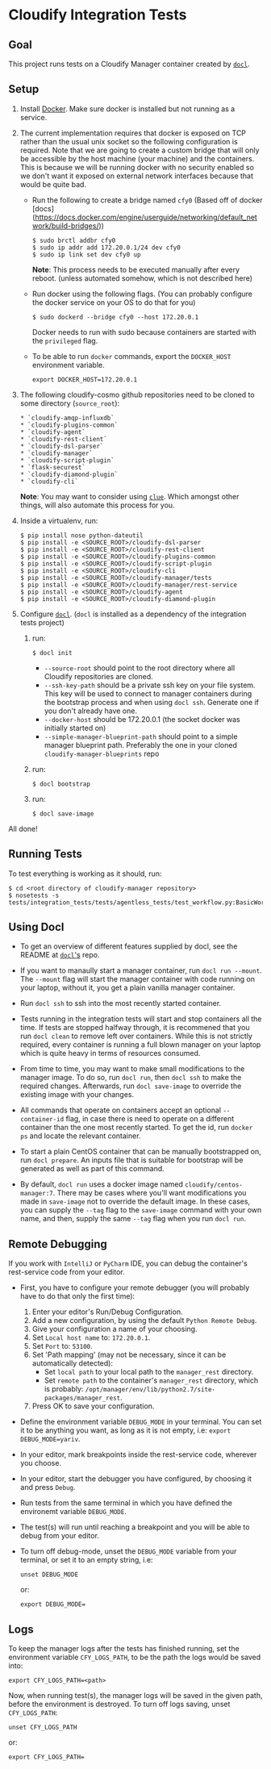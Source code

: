 Cloudify Integration Tests
==========================

## Goal
This project runs tests on a Cloudify Manager container created by [`docl`](https://github.com/cloudify-cosmo/docl).

## Setup
1. Install [Docker](https://docs.docker.com/engine/installation/).
   Make sure docker is installed but not running as a service.

2. The current implementation requires that docker is exposed on TCP rather than
   the usual unix socket so the following configuration is required. Note that
   we are going to create a custom bridge that will only be accessible by the host
   machine (your machine) and the containers. This is because we will be running
   docker with no security enabled so we don't want it exposed on external network
   interfaces because that would be quite bad.
   * Run the following to create a bridge named `cfy0` (Based off of docker [docs] (https://docs.docker.com/engine/userguide/networking/default_network/build-bridges/))

     ```
     $ sudo brctl addbr cfy0
     $ sudo ip addr add 172.20.0.1/24 dev cfy0
     $ sudo ip link set dev cfy0 up
     ```

     **Note**: This process needs to be executed manually after every
     reboot. (unless automated somehow, which is not described here)

   * Run docker using the following flags. (You can probably configure the docker service
     on your OS to do that for you)

      ```
      $ sudo dockerd --bridge cfy0 --host 172.20.0.1
      ```
      Docker needs to run with sudo because containers are started with the `privileged`
      flag.
   * To be able to run `docker` commands, export the `DOCKER_HOST` environment
     variable.

     ```
     export DOCKER_HOST=172.20.0.1
     ```

3. The following cloudify-cosmo github repositories need to be cloned to
   some directory (`source_root`):

       * `cloudify-amqp-influxdb`
       * `cloudify-plugins-common`
       * `cloudify-agent`
       * `cloudify-rest-client`
       * `cloudify-dsl-parser`
       * `cloudify-manager`
       * `cloudify-script-plugin`
       * `flask-securest`
       * `cloudify-diamond-plugin`
       * `cloudify-cli`

   **Note**: You may want to consider using [`clue`](http://clue.readthedocs.io/en/latest/).
   Which amongst other things, will also automate this process for you.

4. Inside a virtualenv, run:

   ```
   $ pip install nose python-dateutil
   $ pip install -e <SOURCE_ROOT>/cloudify-dsl-parser
   $ pip install -e <SOURCE_ROOT>/cloudify-rest-client
   $ pip install -e <SOURCE_ROOT>/cloudify-plugins-common
   $ pip install -e <SOURCE_ROOT>/cloudify-script-plugin
   $ pip install -e <SOURCE_ROOT>/cloudify-cli
   $ pip install -e <SOURCE_ROOT>/cloudify-manager/tests
   $ pip install -e <SOURCE_ROOT>/cloudify-manager/rest-service
   $ pip install -e <SOURCE_ROOT>/cloudify-agent
   $ pip install -e <SOURCE_ROOT>/cloudify-diamond-plugin
   ```

5. Configure [`docl`](https://github.com/cloudify-cosmo/docl). (`docl` is installed
   as a dependency of the integration tests project)
   1. run:

      ```
      $ docl init
      ```
      * `--source-root` should point to the root directory where all Cloudify
        repositories are cloned.
      * `--ssh-key-path` should be a private ssh key on your file system. This
        key will be used to connect to manager containers during the bootstrap
        process and when using `docl ssh`. Generate one if you don't already
        have one.
      * `--docker-host` should be 172.20.0.1 (the socket docker was
        initially started on)
      * `--simple-manager-blueprint-path` should point to a simple manager blueprint
        path. Preferably the one in your cloned `cloudify-manager-blueprints` repo
   2. run:

      ```
      $ docl bootstrap
      ```

   3. run:

      ```
      $ docl save-image
      ```

All done!

## Running Tests

To test everything is working as it should, run:

```
$ cd <root directory of cloudify-manager repository>
$ nosetests -s tests/integration_tests/tests/agentless_tests/test_workflow.py:BasicWorkflowsTest.test_execute_operation
```

## Using Docl
* To get an overview of different features supplied by docl, see the README at [`docl`'s](https://github.com/cloudify-cosmo/docl) repo.

* If you want to manaully start a manager container, run `docl run --mount`. The `--mount` flag will start the manager container with code running on your laptop, without it, you get a plain vanilla manager container.

* Run `docl ssh` to ssh into the most recently started container.

* Tests running in the integration tests will start and stop containers all the time. If tests are stopped halfway through, it is recommened that you run `docl clean` to remove left over containers. While this is not strictly required, every container is running a full blown manager on your laptop which is quite heavy in terms of resources consumed.

* From time to time, you may want to make small modifications to the manager image. To do so, run `docl run`, then `docl ssh` to make the required changes. Afterwards, run `docl save-image` to override the existing image with your changes. 

* All commands that operate on containers accept an optional `--container-id` flag, in case there is need to operate on a different container than the one most recently started. To get the id, run `docker ps` and locate the relevant container.

* To start a plain CentOS container that can be manually bootstrapped on, run `docl prepare`. An inputs file that is suitable for bootstrap will be generated as well as part of this command.

* By default, `docl run` uses a docker image named `cloudify/centos-manager:7`. There may be cases where you'll want modifications you made in `save-image` not to override the default image. In these cases, you can supply the `--tag` flag to the `save-image` command with your own name, and then, supply the same `--tag` flag when you run `docl run`.


## Remote Debugging

If you work with `IntelliJ` or `PyCharm` IDE, you can debug the container's rest-service code from your editor.

* First, you have to configure your remote debugger (you will probably have to do that only the first time):
   1. Enter your editor's Run/Debug Configuration.
   2. Add a new configuration, by using the default `Python Remote Debug`.
   3. Give your configuration a name of your choosing.
   4. Set `Local host name` to: `172.20.0.1`.
   5. Set `Port` to: `53100`.
   6. Set 'Path mapping' (may not be necessary, since it can be automatically detected):
      * Set `local path` to your local path to the `manager_rest` directory.
      * Set `remote path` to the container's `manager_rest` directory, which is probably:
      `/opt/manager/env/lib/python2.7/site-packages/manager_rest`.
   7. Press OK to save your configuration.
   
* Define the environment variable `DEBUG_MODE` in your terminal. You can set it to be anything you want, as long as it is    not empty, i.e: `export DEBUG_MODE=yariv`.
* In your editor, mark breakpoints inside the rest-service code, wherever you choose.

* In your editor, start the debugger you have configured, by choosing it and press `Debug`.

* Run tests from the same terminal in which you have defined the environemt variable `DEBUG_MODE`.

* The test(s) will run until reaching a breakpoint and you will be able to debug from your editor.

* To turn off debug-mode, unset the `DEBUG_MODE` variable from your terminal, or set it to an empty string, i.e:

  ```
  unset DEBUG_MODE
  ```
  
  or:
  
  ```
  export DEBUG_MODE=
  ```


## Logs

To keep the manager logs after the tests has finished running, set the environment variable `CFY_LOGS_PATH`, to be the path the logs would be saved into:

```
export CFY_LOGS_PATH=<path>
```

Now, when running test(s), the manager logs will be saved in the given path, before the environment is destroyed.
To turn off logs saving, unset `CFY_LOGS_PATH`:

  ```
  unset CFY_LOGS_PATH
  ```
  
  or:
  
  ```
  export CFY_LOGS_PATH=
  ```
